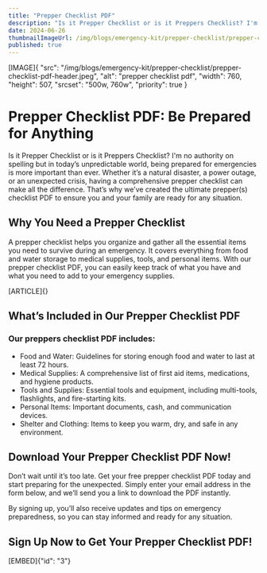 ```yaml
---
title: "Prepper Checklist PDF"
description: "Is it Prepper Checklist or is it Preppers Checklist? I'm no authority on spelling but in today’s unpredictable world, being prepared for emergencies is more important than ever."
date: 2024-06-26
thumbnailImageUrl: /img/blogs/emergency-kit/prepper-checklist/prepper-checklist-pdf-thumbnail.png
published: true
---
```


[IMAGE]{ "src": "/img/blogs/emergency-kit/prepper-checklist/prepper-checklist-pdf-header.jpeg", "alt": "prepper checklist pdf", "width": 760, "height": 507, "srcset": "500w, 760w", "priority": true }

# Prepper Checklist PDF: Be Prepared for Anything

Is it Prepper Checklist or is it Preppers Checklist? I'm no authority on spelling but in today’s unpredictable world, being prepared for emergencies is more important than ever. Whether it’s a natural disaster, a power outage, or an unexpected crisis, having a comprehensive prepper checklist can make all the difference. That’s why we’ve created the ultimate prepper(s) checklist PDF to ensure you and your family are ready for any situation.

## Why You Need a Prepper Checklist

A prepper checklist helps you organize and gather all the essential items you need to survive during an emergency. It covers everything from food and water storage to medical supplies, tools, and personal items. With our prepper checklist PDF, you can easily keep track of what you have and what you need to add to your emergency supplies.


[ARTICLE]{}


## What’s Included in Our Prepper Checklist PDF

### Our preppers checklist PDF includes:

-	Food and Water: Guidelines for storing enough food and water to last at least 72 hours.
-	Medical Supplies: A comprehensive list of first aid items, medications, and hygiene products.
-	Tools and Supplies: Essential tools and equipment, including multi-tools, flashlights, and fire-starting kits.
-	Personal Items: Important documents, cash, and communication devices.
-	Shelter and Clothing: Items to keep you warm, dry, and safe in any environment.

## Download Your Prepper Checklist PDF Now!

Don’t wait until it’s too late. Get your free prepper checklist PDF today and start preparing for the unexpected. Simply enter your email address in the form below, and we’ll send you a link to download the PDF instantly.

By signing up, you’ll also receive updates and tips on emergency preparedness, so you can stay informed and ready for any situation.

## Sign Up Now to Get Your Prepper Checklist PDF!
[EMBED]{"id": "3"}
